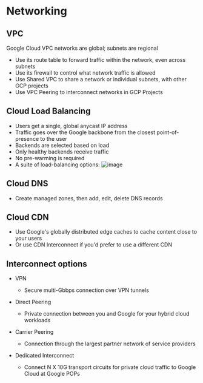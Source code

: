 # Networking

## VPC
Google Cloud VPC networks are global; subnets are regional

- Use its route table to forward traffic within the network, even across subnets
- Use its firewall to control what network traffic is allowed
- Use Shared VPC to share a network or individual subnets, with other GCP projects
- Use VPC Peering to interconnect networks in GCP Projects

## Cloud Load Balancing 

- Users get a single, global anycast IP address
- Traffic goes over the Google backbone from the closest point-of-presence to the user
- Backends are selected based on load
- Only healthy backends receive traffic
- No pre-warming is required
- A suite of load-balancing options:
    ![image](https://user-images.githubusercontent.com/35857179/81463109-8dc31000-91e9-11ea-98f2-56fd74625ed4.png)

## Cloud DNS

- Create managed zones, then add, edit, delete DNS records

## Cloud CDN 

- Use Google's globally distributed edge caches to cache content close to your users
- Or use CDN Interconnect if you'd prefer to use a different CDN

## Interconnect options

- VPN
    - Secure multi-Gbbps connection over VPN tunnels

- Direct Peering
    - Private connection between you and Google for your hybrid cloud workloads

- Carrier Peering
    - Connection through the largest partner network of service providers

- Dedicated Interconnect
    - Connect N X 10G transport circuits for private cloud traffic to Google Cloud at Google POPs